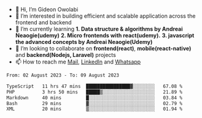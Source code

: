 - 👋 Hi, I’m Gideon Owolabi
- 👀 I’m interested in building efficient and scalable application across the frontend and backend
- 🌱 I’m currently learning <b>1. Data structure & algorithms by Andreai Neaogie(udemy)</b> <b>2. Micro frontends with react(udemy).</b>  <b>3. javascript the advanced concepts by Andreai Neaogie(Udemy)</b>
- 💞️ I’m looking to collaborate on <b>frontend(react)</b>, <b>mobile(react-native)</b> and <b>backend(Nodejs, Laravel)</b> projects
- 📫 How to reach me <a href="mailto:gideoniyin2021@gmail.com">Mail</a>, <a href="https://www.linkedin.com/in/gideon-owolabi-9b667a232/">LinkedIn</a> and <a href="https://wa.me/2348055377085">Whatsapp</a>

<!---
gude1/gude1 is a ✨ special ✨ repository because its `README.md` (this file) appears on your GitHub profile.
You can click the Preview link to take a look at your changes.
--->

<!--START_SECTION:waka-->

```txt
From: 02 August 2023 - To: 09 August 2023

TypeScript   11 hrs 47 mins  ████████████████▓░░░░░░░░   67.08 %
PHP          3 hrs 50 mins   █████▒░░░░░░░░░░░░░░░░░░░   21.89 %
Markdown     40 mins         █░░░░░░░░░░░░░░░░░░░░░░░░   03.84 %
Bash         29 mins         ▓░░░░░░░░░░░░░░░░░░░░░░░░   02.79 %
XML          20 mins         ▒░░░░░░░░░░░░░░░░░░░░░░░░   01.94 %
```

<!--END_SECTION:waka-->
